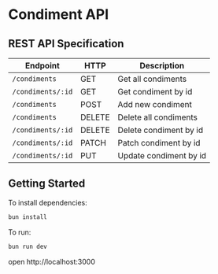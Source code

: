 # Condiment API

## REST API Specification

| Endpoint          | HTTP   | Description            |
| ----------------- | ------ | ---------------------- |
| `/condiments`     | GET    | Get all condiments     |
| `/condiments/:id` | GET    | Get condiment by id    |
| `/condiments`     | POST   | Add new condiment      |
| `/condiments`     | DELETE | Delete all condiments  |
| `/condiments/:id` | DELETE | Delete condiment by id |
| `/condiments/:id` | PATCH  | Patch condiment by id  |
| `/condiments/:id` | PUT    | Update condiment by id |

## Getting Started

To install dependencies:

```sh
bun install
```

To run:

```sh
bun run dev
```

open http://localhost:3000
